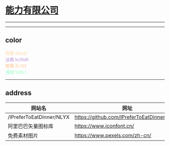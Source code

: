 # [能力有限公司](https://www.pexels.com/zh-cn/)

***
***

## color  
<font face = "New Roma" color = #ffd5a0>背景 ffd5a0</font>  
<font face = "New Roma" color = #bc90d8>淡紫 bc90d8</font>  
<font face = "New Roma" color = #ffc191>橙黄 ffc191</font>  
<font face = "New Roma" color = #91ffc1>浅绿 91ffc1</font>  

***

## address  
|网站名|网址|
|---|---|
|/IPreferToEatDinner/NLYX|https://github.com/IPreferToEatDinner/NLYX|
|阿里巴巴矢量图标库|https://www.iconfont.cn/|
|免费素材图片|https://www.pexels.com/zh-cn/|